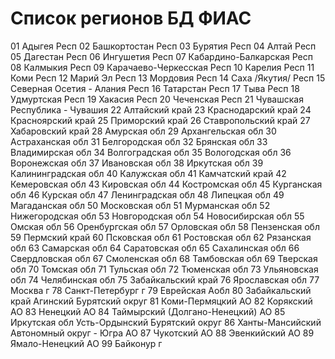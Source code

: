 Список регионов БД ФИАС
================

 01 Адыгея Респ
 02 Башкортостан Респ
 03 Бурятия Респ
 04 Алтай Респ
 05 Дагестан Респ
 06 Ингушетия Респ
 07 Кабардино-Балкарская Респ
 08 Калмыкия Респ
 09 Карачаево-Черкесская Респ
 10 Карелия Респ
 11 Коми Респ
 12 Марий Эл Респ
 13 Мордовия Респ
 14 Саха /Якутия/ Респ
 15 Северная Осетия - Алания Респ
 16 Татарстан Респ
 17 Тыва Респ
 18 Удмуртская Респ
 19 Хакасия Респ
 20 Чеченская Респ
 21 Чувашская Республика - Чувашия
 22 Алтайский край
 23 Краснодарский край
 24 Красноярский край
 25 Приморский край
 26 Ставропольский край
 27 Хабаровский край
 28 Амурская обл
 29 Архангельская обл
 30 Астраханская обл
 31 Белгородская обл
 32 Брянская обл
 33 Владимирская обл
 34 Волгоградская обл
 35 Вологодская обл
 36 Воронежская обл
 37 Ивановская обл
 38 Иркутская обл
 39 Калининградская обл
 40 Калужская обл
 41 Камчатский край
 42 Кемеровская обл
 43 Кировская обл
 44 Костромская обл
 45 Курганская обл
 46 Курская обл
 47 Ленинградская обл
 48 Липецкая обл
 49 Магаданская обл
 50 Московская обл
 51 Мурманская обл
 52 Нижегородская обл
 53 Новгородская обл
 54 Новосибирская обл
 55 Омская обл
 56 Оренбургская обл
 57 Орловская обл
 58 Пензенская обл
 59 Пермский край
 60 Псковская обл
 61 Ростовская обл
 62 Рязанская обл
 63 Самарская обл
 64 Саратовская обл
 65 Сахалинская обл
 66 Свердловская обл
 67 Смоленская обл
 68 Тамбовская обл
 69 Тверская обл
 70 Томская обл
 71 Тульская обл
 72 Тюменская обл
 73 Ульяновская обл
 74 Челябинская обл
 75 Забайкальский край
 76 Ярославская обл
 77 Москва г
 78 Санкт-Петербург г
 79 Еврейская Аобл
 80 Забайкальский край Агинский Бурятский округ
 81 Коми-Пермяцкий АО
 82 Корякский АО
 83 Ненецкий АО
 84 Таймырский (Долгано-Ненецкий) АО
 85 Иркутская обл Усть-Ордынский Бурятский округ
 86 Ханты-Мансийский Автономный округ - Югра АО
 87 Чукотский АО
 88 Эвенкийский АО
 89 Ямало-Ненецкий АО
 99 Байконур г
